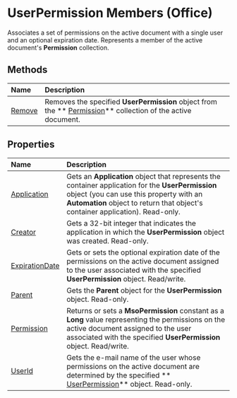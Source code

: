 
# UserPermission Members (Office)
Associates a set of permissions on the active document with a single user and an optional expiration date. Represents a member of the active document's  **Permission** collection.

## Methods



|**Name**|**Description**|
|:-----|:-----|
| [Remove](d4c8778f-dc1b-7d5b-6a7a-65b91909bfe3.md)|Removes the specified  **UserPermission** object from the ** [Permission](4bdf7058-d4ba-0bd4-c5cd-141d67245ced.md)** collection of the active document.|

## Properties



|**Name**|**Description**|
|:-----|:-----|
| [Application](03d02785-db83-061c-4039-f235ba15b2f1.md)|Gets an  **Application** object that represents the container application for the **UserPermission** object (you can use this property with an **Automation** object to return that object's container application). Read-only.|
| [Creator](916d32c5-ce0b-8e9b-f4f4-a5aeac3eb58d.md)|Gets a 32-bit integer that indicates the application in which the  **UserPermission** object was created. Read-only.|
| [ExpirationDate](769cd094-62c2-a9cd-9214-6fcc799617be.md)|Gets or sets the optional expiration date of the permissions on the active document assigned to the user associated with the specified  **UserPermission** object. Read/write.|
| [Parent](57243603-4e1b-c99f-bf1d-617840f89b3b.md)|Gets the  **Parent** object for the **UserPermission** object. Read-only.|
| [Permission](6350051e-c87f-f44d-2347-eab10775683b.md)| Returns or sets a **MsoPermission** constant as a **Long** value representing the permissions on the active document assigned to the user associated with the specified **UserPermission** object. Read/write.|
| [UserId](63c7f01b-3b41-6245-7d3f-5c6440703ccf.md)|Gets the e-mail name of the user whose permissions on the active document are determined by the specified  ** [UserPermission](24378204-2fdd-47ba-2080-fbc409955325.md)** object. Read-only.|
